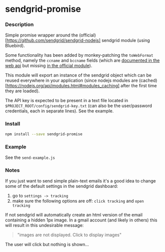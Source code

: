 # sendgrid-promise

### Description

Simple promise wrapper around the (official)[https://github.com/sendgrid/sendgrid-nodejs] sendgrid module (using Bluebird).

Some functionality has been added by monkey-patching the `toWebFormat` method, namely the `ccname` and `bccname` fields (which are [documented in the web api](https://sendgrid.com/docs/API_Reference/Web_API/mail.html) but missing [in the official module](https://github.com/sendgrid/sendgrid-nodejs#available-params)).

This module will export an instance of the sendgrid object which can be reused everywhere in your application (since nodejs modules are (cached)[https://nodejs.org/api/modules.html#modules_caching] after the first time they are loaded).

The API key is expected to be present in a text file located in `$PROJECT_ROOT/config/sendgrid-key.txt` (can also be the user/password credentials, each in separate lines). See the example.

### Install

```sh
npm install --save sendgrid-promise
```

### Example

See the `send-example.js`

### Notes

If you just want to send simple plain-text emails it's a good idea to change some of the default settings in the sendgrid dashboard: 

1. go to `settings -> tracking`
2. make sure the following options are off: `click tracking` and `open tracking`

If not sendgrid will automatically create an html version of the email containing a hidden 1px image. In a gmail account (and likely in others) this will result in this undesirable message: 

>
> "images are not displayed. Click to display images"
>

The user will click but nothing is shown...

